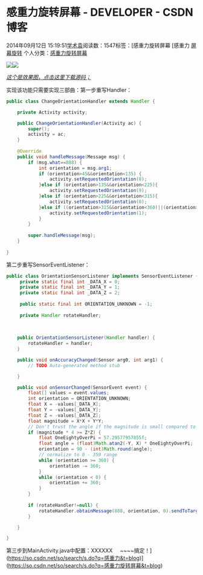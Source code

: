 # 感重力旋转屏幕 - DEVELOPER - CSDN博客





2014年09月12日 15:19:51[学术袁](https://me.csdn.net/u012827205)阅读数：1547标签：[感重力旋转屏幕																[感重力																[屏幕旋转](https://so.csdn.net/so/search/s.do?q=屏幕旋转&t=blog)
个人分类：[感重力旋转屏幕](https://blog.csdn.net/u012827205/article/category/2557353)





![](https://img-blog.csdn.net/20140912150806897?watermark/2/text/aHR0cDovL2Jsb2cuY3Nkbi5uZXQvanVuaHVhaG91c2U=/font/5a6L5L2T/fontsize/400/fill/I0JBQkFCMA==/dissolve/70/gravity/SouthEast)![](https://img-blog.csdn.net/20140912151109480?watermark/2/text/aHR0cDovL2Jsb2cuY3Nkbi5uZXQvanVuaHVhaG91c2U=/font/5a6L5L2T/fontsize/400/fill/I0JBQkFCMA==/dissolve/70/gravity/SouthEast)

[](http://download.csdn.net/detail/u012827205/7903503)

[](http://download.csdn.net/detail/u012827205/7903503)

[](http://download.csdn.net/detail/u012827205/7903503)

[](http://download.csdn.net/detail/u012827205/7903503)

[](http://download.csdn.net/detail/u012827205/7903503)

[](http://download.csdn.net/detail/u012827205/7903503)

[](http://download.csdn.net/detail/u012827205/7903503)

[](http://download.csdn.net/detail/u012827205/7903503)

[](http://download.csdn.net/detail/u012827205/7903503)

[](http://download.csdn.net/detail/u012827205/7903503)

[](http://download.csdn.net/detail/u012827205/7903503)

[](http://download.csdn.net/detail/u012827205/7903503)

[](http://download.csdn.net/detail/u012827205/7903503)

[](http://download.csdn.net/detail/u012827205/7903503)

[](http://download.csdn.net/detail/u012827205/7903503)

[](http://download.csdn.net/detail/u012827205/7903503)

[](http://download.csdn.net/detail/u012827205/7903503)

[](http://download.csdn.net/detail/u012827205/7903503)

[](http://download.csdn.net/detail/u012827205/7903503)

[](http://download.csdn.net/detail/u012827205/7903503)

[*这个是效果图，点击这里下载源码；*](http://download.csdn.net/detail/u012827205/7903503)

实现该功能只需要实现三部曲：第一步重写Handler：

```java
public class ChangeOrientationHandler extends Handler {

	private Activity activity;

	public ChangeOrientationHandler(Activity ac) {
		super();
		activity = ac;
	}
	
	@Override
	public void handleMessage(Message msg) {  
		if (msg.what==888) {
			int orientation = msg.arg1;
			if (orientation>45&&orientation<135) {
				activity.setRequestedOrientation(8);
			}else if (orientation>135&&orientation<225){
				activity.setRequestedOrientation(9);
			}else if (orientation>225&&orientation<315){
				activity.setRequestedOrientation(0);
			}else if ((orientation>315&&orientation<360)||(orientation>0&&orientation<45)){
				activity.setRequestedOrientation(1);
			}
		}
		
		super.handleMessage(msg);        		
	}
	
}
```
第二步重写SensorEventListener：
```java
public class OrientationSensorListener implements SensorEventListener {
	 private static final int _DATA_X = 0;
     private static final int _DATA_Y = 1;
     private static final int _DATA_Z = 2;
     
     public static final int ORIENTATION_UNKNOWN = -1;
     
     private Handler rotateHandler;
     
     
     
	public OrientationSensorListener(Handler handler) {
		rotateHandler = handler;
	}

	public void onAccuracyChanged(Sensor arg0, int arg1) {
		// TODO Auto-generated method stub

	}

	public void onSensorChanged(SensorEvent event) {
		float[] values = event.values;
        int orientation = ORIENTATION_UNKNOWN;
        float X = -values[_DATA_X];
        float Y = -values[_DATA_Y];
        float Z = -values[_DATA_Z];        
        float magnitude = X*X + Y*Y;
        // Don't trust the angle if the magnitude is small compared to the y value
        if (magnitude * 4 >= Z*Z) {
            float OneEightyOverPi = 57.29577957855f;
            float angle = (float)Math.atan2(-Y, X) * OneEightyOverPi;
            orientation = 90 - (int)Math.round(angle);
            // normalize to 0 - 359 range
            while (orientation >= 360) {
                orientation -= 360;
            } 
            while (orientation < 0) {
                orientation += 360;
            }
        }
        
        if (rotateHandler!=null) {
			rotateHandler.obtainMessage(888, orientation, 0).sendToTarget();
		}

	}

}
```


第三步到MainActivity.java中配置：XXXXXX     ~~~~搞定！](https://so.csdn.net/so/search/s.do?q=感重力&t=blog)](https://so.csdn.net/so/search/s.do?q=感重力旋转屏幕&t=blog)




